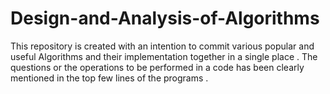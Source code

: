 # Design-and-Analysis-of-Algorithms

This repository is created with an intention to commit various popular and useful Algorithms and their implementation together in a single place . The questions or the operations to be performed in a code has been clearly mentioned in the top few lines of the programs .
